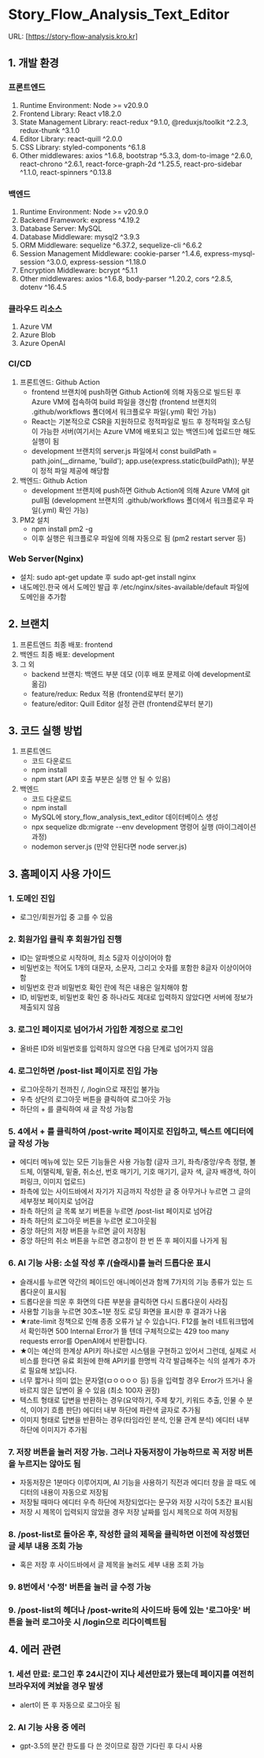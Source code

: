 # Story_Flow_Analysis_Text_Editor

URL: [https://story-flow-analysis.kro.kr]

## 1. 개발 환경
### 프론트엔드
1. Runtime Environment: Node >= v20.9.0
2. Frontend Library: React v18.2.0
3. State Management Library: react-redux ^9.1.0, @reduxjs/toolkit ^2.2.3, redux-thunk ^3.1.0
4. Editor Library: react-quill ^2.0.0
5. CSS Library: styled-components ^6.1.8
6. Other middlewares: axios ^1.6.8, bootstrap ^5.3.3, dom-to-image ^2.6.0, react-chrono ^2.6.1, react-force-graph-2d ^1.25.5, react-pro-sidebar ^1.1.0, react-spinners ^0.13.8
   
### 백엔드
1. Runtime Environment: Node >= v20.9.0
2. Backend Framework: express ^4.19.2
3. Database Server: MySQL
4. Database Middleware: mysql2 ^3.9.3
5. ORM Middleware: sequelize ^6.37.2, sequelize-cli ^6.6.2
6. Session Management Middleware: cookie-parser ^1.4.6, express-mysql-session ^3.0.0, express-session ^1.18.0
7. Encryption Middleware: bcrypt ^5.1.1
8. Other middlewares: axios ^1.6.8, body-parser ^1.20.2, cors ^2.8.5, dotenv ^16.4.5

### 클라우드 리소스
1. Azure VM
2. Azure Blob
3. Azure OpenAI

### CI/CD
1. 프론트엔드: Github Action
   - frontend 브랜치에 push하면 Github Action에 의해 자동으로 빌드된 후 Azure VM에 접속하여 build 파일을 갱신함 (frontend 브랜치의 .github/workflows 폴더에서 워크플로우 파일(.yml) 확인 가능)
   - React는 기본적으로 CSR을 지원하므로 정적파일로 빌드 후 정적파일 호스팅이 가능한 서버(여기서는 Azure VM에 배포되고 있는 백엔드)에 업로드만 해도 실행이 됨
   - development 브랜치의 server.js 파일에서 const buildPath = path.join(__dirname, 'build');
app.use(express.static(buildPath)); 부분이 정적 파일 제공에 해당함
2. 백엔드: Github Action
   - development 브랜치에 push하면 Github Action에 의해 Azure VM에 git pull됨 (development 브랜치의 .github/workflows 폴더에서 워크플로우 파일(.yml) 확인 가능)
3. PM2 설치
   - npm install pm2 -g
   - 이후 실행은 워크플로우 파일에 의해 자동으로 됨 (pm2 restart server 등)

### Web Server(Nginx)
- 설치: sudo apt-get update 후 sudo apt-get install nginx
-  내도메인.한국 에서 도메인 발급 후 /etc/nginx/sites-available/default 파일에 도메인을 추가함

## 2. 브랜치
1. 프론트엔드 최종 배포: frontend
2. 백엔드 최종 배포: development
3. 그 외
   - backend 브랜치: 백엔드 부분 데모 (이후 배포 문제로 아예 development로 옮김)
   - feature/redux: Redux 적용 (frontend로부터 분기)
   - feature/editor: Quill Editor 설정 관련 (frontend로부터 분기)

## 3. 코드 실행 방법
1. 프론트엔드
   - 코드 다운로드
   - npm install
   - npm start (API 호출 부분은 실행 안 될 수 있음)
2. 백엔드
   - 코드 다운로드
   - npm install
   - MySQL에 story_flow_analysis_text_editor 데이터베이스 생성
   - npx sequelize db:migrate --env development 명령어 실행 (마이그레이션 과정)
   - nodemon server.js (만약 안된다면 node server.js)

## 3. 홈페이지 사용 가이드
### 1. 도메인 진입
- 로그인/회원가입 중 고를 수 있음
### 2. 회원가입 클릭 후 회원가입 진행
- ID는 알파벳으로 시작하며, 최소 5글자 이상이어야 함
- 비밀번호는 적어도 1개의 대문자, 소문자, 그리고 숫자를 포함한 8글자 이상이어야 함
- 비밀번호 란과 비밀번호 확인 란에 적은 내용은 일치해야 함
- ID, 비밀번호, 비밀번호 확인 중 하나라도 제대로 입력하지 않았다면 서버에 정보가 제출되지 않음
### 3. 로그인 페이지로 넘어가서 가입한 계정으로 로그인
- 올바른 ID와 비밀번호를 입력하지 않으면 다음 단계로 넘어가지 않음
### 4. 로그인하면 /post-list 페이지로 진입 가능
- 로그아웃하기 전까진 /, /login으로 재진입 불가능
- 우측 상단의 로그아웃 버튼을 클릭하여 로그아웃 가능
- 하단의 + 를 클릭하여 새 글 작성 가능함
### 5. 4에서 + 를 클릭하여 /post-write 페이지로 진입하고, 텍스트 에디터에 글 작성 가능
- 에디터 메뉴에 있는 모든 기능들은 사용 가능함 (글자 크기, 좌측/중앙/우측 정렬, 볼드체, 이탤릭체, 밑줄, 취소선, 번호 매기기, 기호 매기기, 글자 색, 글자 배경색, 하이퍼링크, 이미지 업로드)
- 좌측에 있는 사이드바에서 자기가 지금까지 작성한 글 중 아무거나 누르면 그 글의 세부정보 페이지로 넘어감
- 좌측 하단의 글 목록 보기 버튼을 누르면 /post-list 페이지로 넘어감
- 좌측 하단의 로그아웃 버튼을 누르면 로그아웃됨
- 중앙 하단의 저장 버튼을 누르면 글이 저장됨
- 중앙 하단의 취소 버튼을 누르면 경고창이 한 번 뜬 후 페이지를 나가게 됨
### 6. AI 기능 사용: 소설 작성 후 /(슬래시)를 눌러 드롭다운 표시
- 슬래시를 누르면 약간의 페이드인 애니메이션과 함께 7가지의 기능 종류가 있는 드롭다운이 표시됨
- 드롭다운을 띄운 후 화면의 다른 부분을 클릭하면 다시 드롭다운이 사라짐
- 사용할 기능을 누르면 30초~1분 정도 로딩 화면을 표시한 후 결과가 나옴
- ★rate-limit 정책으로 인해 종종 오류가 날 수 있습니다. F12를 눌러 네트워크탭에서 확인하면 500 Internal Error가 뜰 텐데 구체적으로는 429 too many requests error를 OpenAI에서 반환합니다.
- ★이는 예산의 한계상 API키 하나로만 시스템을 구현하고 있어서 그런데, 실제로 서비스를 한다면 유료 회원에 한해 API키를 한명씩 각각 발급해주는 식의 설계가 추가로 필요해 보입니다.
- 너무 짧거나 의미 없는 문자열(ㅁㅇㅇㅇㅇ 등) 등을 입력할 경우 Error가 뜨거나 올바르지 않은 답변이 올 수 있음 (최소 100자 권장)
- 텍스트 형태로 답변을 반환하는 경우(요약하기, 주제 찾기, 키워드 추출, 인물 수 분석, 이야기 흐름 판단) 에디터 내부 하단에 파란색 글자로 추가됨
- 이미지 형태로 답변을 반환하는 경우(타임라인 분석, 인물 관계 분석) 에디터 내부 하단에 이미지가 추가됨
### 7. 저장 버튼을 눌러 저장 가능. 그러나 자동저장이 가능하므로 꼭 저장 버튼을 누르지는 않아도 됨
- 자동저장은 1분마다 이루어지며, AI 기능을 사용하기 직전과 에디터 창을 끌 때도 에디터의 내용이 자동으로 저장됨
- 저장될 때마다 에디터 우측 하단에 저장되었다는 문구와 저장 시각이 5초간 표시됨
- 저장 시 제목이 입력되지 않았을 경우 저장 날짜를 임시 제목으로 하여 저장됨
### 8. /post-list로 돌아온 후, 작성한 글의 제목을 클릭하면 이전에 작성했던 글 세부 내용 조회 가능
- 혹은 저장 후 사이드바에서 글 제목을 눌러도 세부 내용 조회 가능
### 9. 8번에서 '수정' 버튼을 눌러 글 수정 가능
### 9. /post-list의 헤더나 /post-write의 사이드바 등에 있는 '로그아웃' 버튼을 눌러 로그아웃 시 /login으로 리다이렉트됨

## 4. 에러 관련
### 1. 세션 만료: 로그인 후 24시간이 지나 세션만료가 됐는데 페이지를 여전히 브라우저에 켜놨을 경우 발생
- alert이 뜬 후 자동으로 로그아웃 됨
### 2. AI 기능 사용 중 에러
- gpt-3.5의 분간 한도를 다 쓴 것이므로 잠깐 기다린 후 다시 사용
